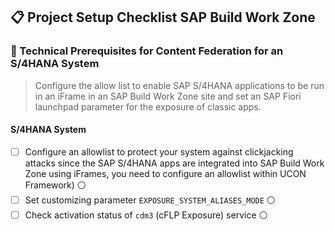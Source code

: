 ## 📋 Project Setup Checklist SAP Build Work Zone

### 🔧 Technical Prerequisites for Content Federation for an S/4HANA System
> Configure the allow list to enable SAP S/4HANA applications to be run in an iFrame in an SAP Build Work Zone site and set an SAP Fiori launchpad parameter for the exposure of classic apps.
#### S/4HANA System
- [ ] Configure an allowlist to protect your system against clickjacking attacks since the SAP S/4HANA apps are integrated into SAP Build Work Zone using iFrames, you need to configure an allowlist within UCON Framework) ⚪
- [ ] Set customizing parameter `EXPOSURE_SYSTEM_ALIASES_MODE` ⚪
- [ ] Check activation status of `cdm3` (cFLP Exposure) service ⚪
